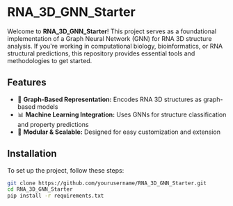 
# RNA_3D_GNN_Starter

Welcome to **RNA_3D_GNN_Starter**! This project serves as a foundational implementation of a Graph Neural Network (GNN) for RNA 3D structure analysis. If you're working in computational biology, bioinformatics, or RNA structural predictions, this repository provides essential tools and methodologies to get started.

## Features
- 🧬 **Graph-Based Representation:** Encodes RNA 3D structures as graph-based models  
- 📊 **Machine Learning Integration:** Uses GNNs for structure classification and property predictions  
- 🚀 **Modular & Scalable:** Designed for easy customization and extension  

## Installation
To set up the project, follow these steps:

```bash
git clone https://github.com/yourusername/RNA_3D_GNN_Starter.git
cd RNA_3D_GNN_Starter
pip install -r requirements.txt
